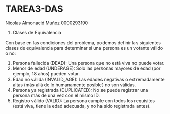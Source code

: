 # TAREA3-DAS

Nicolas Almonacid Muñoz
0000293190


1. Clases de Equivalencia

Con base en las condiciones del problema, podemos definir las siguientes clases de equivalencia para determinar si una persona es un votante válido o no:

1. Persona fallecida (DEAD): Una persona que no está viva no puede votar.
2. Menor de edad (UNDERAGE): Solo las personas mayores de edad (por ejemplo, 18 años) pueden votar.
3. Edad no válida (INVALID_AGE): Las edades negativas o extremadamente altas (más allá de lo humanamente posible) no son válidas.
4. Persona ya registrada (DUPLICATED): No se puede registrar una persona más de una vez con el mismo ID.
5. Registro válido (VALID): La persona cumple con todos los requisitos (está viva, tiene la edad adecuada, y no ha sido registrada antes).
